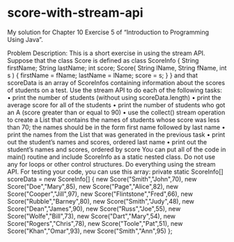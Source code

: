 # score-with-stream-api

My solution for Chapter 10 Exercise 5 of “Introduction to Programming Using Java”.

Problem Description:
This is a short exercise in using the stream API. Suppose that the class Score is defined as
class ScoreInfo {
String firstName;
String lastName;
int score;
Score( String lName, String fName, int s ) {
firstName = fName;
lastName = lName;
score = s;
}
}
and that scoreData is an array of ScoreInfos containing information about the scores of
students on a test. Use the stream API to do each of the following tasks:
• print the number of students (without using scoreData.length)
• print the average score for all of the students
• print the number of students who got an A (score greater than or equal to 90)
• use the collect() stream operation to create a List<String> that contains the names
of students whose score was less than 70; the names should be in the form first name
followed by last name
• print the names from the List that was generated in the previous task
• print out the student’s names and scores, ordered last name
• print out the student’s names and scores, ordered by score
You can put all of the code in main() routine and include ScoreInfo as a static nested
class. Do not use any for loops or other control structures. Do everything using the
stream API. For testing your code, you can use this array:
private static ScoreInfo[] scoreData = new ScoreInfo[] {
new Score("Smith","John",70),
new Score("Doe","Mary",85),
new Score("Page","Alice",82),
new Score("Cooper","Jill",97),
new Score("Flintstone","Fred",66),
new Score("Rubble","Barney",80),
new Score("Smith","Judy",48),
new Score("Dean","James",90),
new Score("Russ","Joe",55),
new Score("Wolfe","Bill",73),
new Score("Dart","Mary",54),
new Score("Rogers","Chris",78),
new Score("Toole","Pat",51),
new Score("Khan","Omar",93),
new Score("Smith","Ann",95)
};
